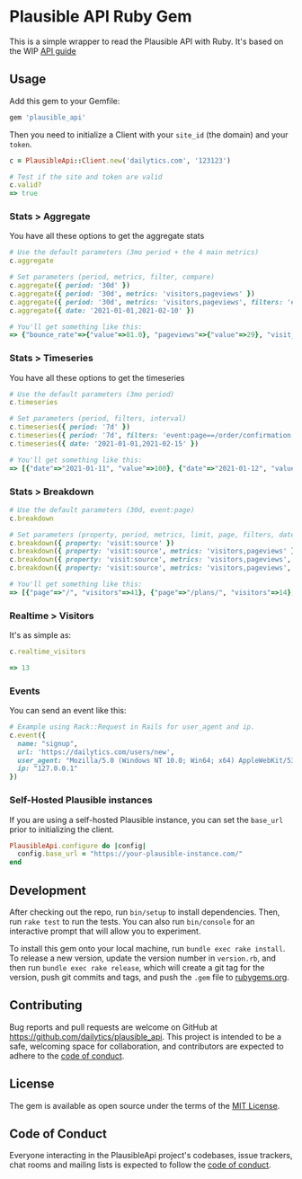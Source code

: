 # Plausible API Ruby Gem
This is a simple wrapper to read the Plausible API with Ruby.
It's based on the WIP [API guide](https://plausible.io/docs/stats-api)

## Usage
Add this gem to your Gemfile:
```rb
gem 'plausible_api'
```
Then you need to initialize a Client with your `site_id` (the domain) and your `token`.
```rb
c = PlausibleApi::Client.new('dailytics.com', '123123')

# Test if the site and token are valid
c.valid?
=> true
```

### Stats > Aggregate

You have all these options to get the aggregate stats
```rb
# Use the default parameters (3mo period + the 4 main metrics)
c.aggregate

# Set parameters (period, metrics, filter, compare)
c.aggregate({ period: '30d' })
c.aggregate({ period: '30d', metrics: 'visitors,pageviews' })
c.aggregate({ period: '30d', metrics: 'visitors,pageviews', filters: 'event:page==/order/confirmation' })
c.aggregate({ date: '2021-01-01,2021-02-10' })

# You'll get something like this:
=> {"bounce_rate"=>{"value"=>81.0}, "pageviews"=>{"value"=>29}, "visit_duration"=>{"value"=>247.0}, "visitors"=>{"value"=>14}}
```

### Stats > Timeseries

You have all these options to get the timeseries
```rb
# Use the default parameters (3mo period)
c.timeseries

# Set parameters (period, filters, interval)
c.timeseries({ period: '7d' })
c.timeseries({ period: '7d', filters: 'event:page==/order/confirmation' })
c.timeseries({ date: '2021-01-01,2021-02-15' })

# You'll get something like this:
=> [{"date"=>"2021-01-11", "value"=>100}, {"date"=>"2021-01-12", "value"=>120}, {"date"=>"2021-01-13", "value"=>80}...]
```

### Stats > Breakdown
```rb
# Use the default parameters (30d, event:page)
c.breakdown

# Set parameters (property, period, metrics, limit, page, filters, date)
c.breakdown({ property: 'visit:source' })
c.breakdown({ property: 'visit:source', metrics: 'visitors,pageviews' })
c.breakdown({ property: 'visit:source', metrics: 'visitors,pageviews', period: '30d' })
c.breakdown({ property: 'visit:source', metrics: 'visitors,pageviews', date: '2021-01-01,2021-02-01' })

# You'll get something like this:
=> [{"page"=>"/", "visitors"=>41}, {"page"=>"/plans/", "visitors"=>14}, {"page"=>"/agencies/", "visitors"=>8}, {"page"=>"/features/", "visitors"=>8}, {"page"=>"/ready/", "visitors"=>5}, {"page"=>"/contact/", "visitors"=>4}, {"page"=>"/about/", "visitors"=>3}, {"page"=>"/donate/", "visitors"=>3}]
```

### Realtime > Visitors

It's as simple as:
```rb
c.realtime_visitors

=> 13
```

### Events

You can send an event like this:

```rb
# Example using Rack::Request in Rails for user_agent and ip.
c.event({
  name: "signup",
  url: 'https://dailytics.com/users/new',
  user_agent: "Mozilla/5.0 (Windows NT 10.0; Win64; x64) AppleWebKit/537.36 (KHTML, like Gecko) Chrome/120.0.0.0 Safari/537.3",
  ip: "127.0.0.1"
})
```


### Self-Hosted Plausible instances

If you are using a self-hosted Plausible instance, you can set the `base_url` prior to initializing the client.

```rb
PlausibleApi.configure do |config|
  config.base_url = "https://your-plausible-instance.com/"
end
```

## Development

After checking out the repo, run `bin/setup` to install dependencies. Then, run `rake test` to run the tests. You can also run `bin/console` for an interactive prompt that will allow you to experiment.

To install this gem onto your local machine, run `bundle exec rake install`. To release a new version, update the version number in `version.rb`, and then run `bundle exec rake release`, which will create a git tag for the version, push git commits and tags, and push the `.gem` file to [rubygems.org](https://rubygems.org).

## Contributing

Bug reports and pull requests are welcome on GitHub at https://github.com/dailytics/plausible_api. This project is intended to be a safe, welcoming space for collaboration, and contributors are expected to adhere to the [code of conduct](https://github.com/dailytics/plausible_api/blob/main/CODE_OF_CONDUCT.md).


## License

The gem is available as open source under the terms of the [MIT License](https://opensource.org/licenses/MIT).

## Code of Conduct

Everyone interacting in the PlausibleApi project's codebases, issue trackers, chat rooms and mailing lists is expected to follow the [code of conduct](https://github.com/dailytics/plausible_api/blob/main/CODE_OF_CONDUCT.md).
